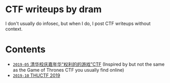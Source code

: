 # CTF writeups by dram

I don't usually do infosec, but when I do, I post CTF writeups without context.

# Contents

- [`2019-05` 清华校庆嘉年华“权利的的游戏”CTF](https://github.com/dramforever/ctf-writeups/blob/master/20190506-thu-got-ctf.md) (Inspired by but not the same as the Game of Thrones CTF you usually find online)
- [`2019-10` THUCTF 2019](https://github.com/dramforever/ctf-writeups/blob/master/20191008-thu-thuctf2019.md)

